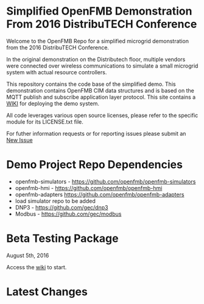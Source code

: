 # Simplified OpenFMB Demonstration From 2016 DistribuTECH Conference 
Welcome to the OpenFMB Repo for a simplified microgrid demonstration from the 2016 DistribuTECH Conference.

In the original demonstration on the Distributech floor, multiple vendors were connected over wireless communications to simulate a small microgrid system with actual resource controllers.  

This repository contains the code base of the simplified demo. This demonstration contains OpenFMB CIM data structures and is based on the MQTT publish and subscribe application layer protocol.  This site contains a [WIKI](https://github.com/openfmb/dtech-demo-2016/wiki) for deploying the demo system. 

All code leverages various open source licenses, please refer to the specific module for its LICENSE.txt file.

For futher information requests or for reporting issues please submit an [New Issue](https://github.com/openfmb/dtech-demo-2016/issues/new)


# Demo Project Repo Dependencies

 + openfmb-simulators - https://github.com/openfmb/openfmb-simulators
 + openfmb-hmi - https://github.com/openfmb/openfmb-hmi
 + openfmb-adapters https://github.com/openfmb/openfmb-adapters
 +  load simulator repo to be added
 + DNP3 - https://github.com/gec/dnp3
 + Modbus - https://github.com/gec/modbus
  
# Beta Testing Package

August 5th, 2016

Access the [wiki](https://github.com/openfmb/dtech-demo-2016/wiki) to start.

# Latest Changes








